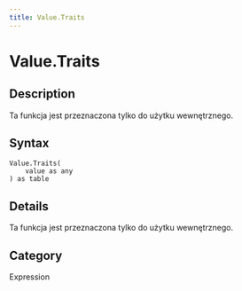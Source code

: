 ```yaml
---
title: Value.Traits
---
```


# Value.Traits


## Description

Ta funkcja jest przeznaczona tylko do użytku wewnętrznego.


## Syntax

```powerquery
Value.Traits(
    value as any
) as table
```


## Details

Ta funkcja jest przeznaczona tylko do użytku wewnętrznego.



## Category
Expression
